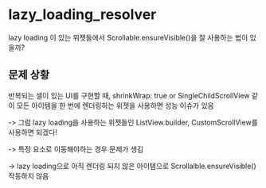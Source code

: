# lazy_loading_resolver

lazy loading 이 있는 위젯들에서 Scrollable.ensureVisible()을 잘 사용하는 법이 있을까?

## 문제 상황
반복되는 셀이 있는 UI를 구현할 때, shrinkWrap: true or SingleChildScrollView 같이 모든 아이템을 한 번에 렌더링하는 위젯을 사용하면 성능 이슈가 있음

-> 그럼 lazy loading을 사용하는 위젯들인 ListView.builder, CustomScrollView를 사용하면 되겠다!

-> 특정 요소로 이동해야하는 경우 문제가 생김

-> lazy loading으로 아직 렌더링 되지 않은 아이템으로 Scrollalble.ensureVisible() 작동하지 않음
  

